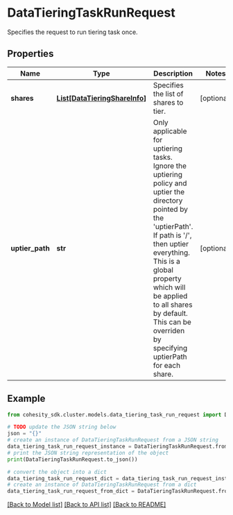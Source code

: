 # DataTieringTaskRunRequest

Specifies the request to run tiering task once.

## Properties

Name | Type | Description | Notes
------------ | ------------- | ------------- | -------------
**shares** | [**List[DataTieringShareInfo]**](DataTieringShareInfo.md) | Specifies the list of shares to tier. | [optional] 
**uptier_path** | **str** | Only applicable for uptiering tasks. Ignore the uptiering policy and uptier the directory pointed by the &#39;uptierPath&#39;. If path is &#39;/&#39;, then uptier everything.  This is a global property which will be applied to all shares by default. This can be overriden by specifying uptierPath for each share. | [optional] 

## Example

```python
from cohesity_sdk.cluster.models.data_tiering_task_run_request import DataTieringTaskRunRequest

# TODO update the JSON string below
json = "{}"
# create an instance of DataTieringTaskRunRequest from a JSON string
data_tiering_task_run_request_instance = DataTieringTaskRunRequest.from_json(json)
# print the JSON string representation of the object
print(DataTieringTaskRunRequest.to_json())

# convert the object into a dict
data_tiering_task_run_request_dict = data_tiering_task_run_request_instance.to_dict()
# create an instance of DataTieringTaskRunRequest from a dict
data_tiering_task_run_request_from_dict = DataTieringTaskRunRequest.from_dict(data_tiering_task_run_request_dict)
```
[[Back to Model list]](../README.md#documentation-for-models) [[Back to API list]](../README.md#documentation-for-api-endpoints) [[Back to README]](../README.md)



